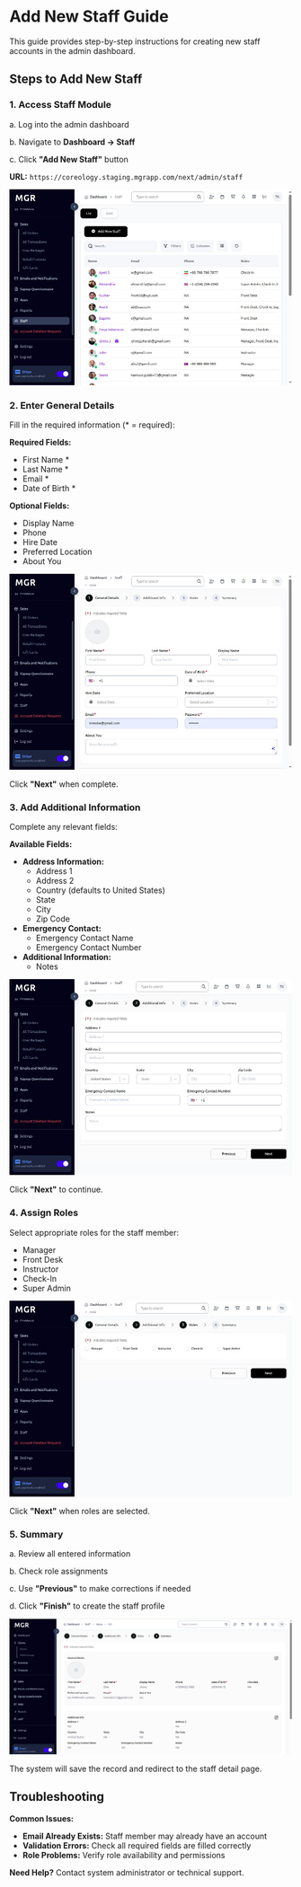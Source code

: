 # Add New Staff Guide

This guide provides step-by-step instructions for creating new staff accounts in the admin dashboard.

## Steps to Add New Staff

### 1. Access Staff Module

a. Log into the admin dashboard

b. Navigate to **Dashboard → Staff**

c. Click **"Add New Staff"** button

**URL:** `https://coreology.staging.mgrapp.com/next/admin/staff`

![Staff Dashboard](images/staff-page.png)

### 2. Enter General Details

Fill in the required information (* = required):

**Required Fields:**
- First Name *
- Last Name *
- Email *
- Date of Birth *

**Optional Fields:**
- Display Name
- Phone
- Hire Date
- Preferred Location
- About You

![General Details Form](images/general-details.png)

Click **"Next"** when complete.

### 3. Add Additional Information

Complete any relevant fields:

**Available Fields:**
- **Address Information:**
  - Address 1
  - Address 2
  - Country (defaults to United States)
  - State
  - City
  - Zip Code
- **Emergency Contact:**
  - Emergency Contact Name
  - Emergency Contact Number
- **Additional Information:**
  - Notes

![Additional Information Form](images/additional-info.png)

Click **"Next"** to continue.

### 4. Assign Roles

Select appropriate roles for the staff member:

- Manager
- Front Desk
- Instructor
- Check-In
- Super Admin

![Roles Assignment](images/roles-page.png)

Click **"Next"** when roles are selected.

### 5. Summary

a. Review all entered information

b. Check role assignments

c. Use **"Previous"** to make corrections if needed

d. Click **"Finish"** to create the staff profile

![Summary Review](images/summary-page.png)

The system will save the record and redirect to the staff detail page.

## Troubleshooting

**Common Issues:**
- **Email Already Exists:** Staff member may already have an account
- **Validation Errors:** Check all required fields are filled correctly
- **Role Problems:** Verify role availability and permissions

**Need Help?** Contact system administrator or technical support.
